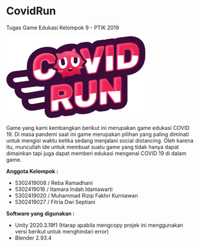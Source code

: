 # CovidRun
Tugas Game Edukasi Kelompok 9 - PTIK 2019

![Title](https://github.com/rizqifakhri1/CovidRun/blob/main/Assets/UI/Home/Title.png)

Game yang kami kembangkan berikut ini merupakan game edukasi COVID  19. Di masa pandemi saat ini game merupakan pilihan yang paling diminati untuk mengisi waktu ketika sedang menjalani social distancing. Oleh karena itu, muncullah ide untuk membuat suatu game yang tidak hanya dapat dimainkan tapi juga dapat memberi edukasi mengenai COVID 19 di dalam game. 
 
 
 **Anggota Kelompok :**
 - 5302419008 / Reba Ramadhani
 - 5302419016 / Itamara Indah Idamawarti
 - 5302419020 / Muhammad Rizqi Fakhri Kurniawan
 - 5302419027 / Fitria Dwi Septiani
 
**Software yang digunakan :**
- Unity 2020.3.19f1 (Harap apabila mengcopy projek ini menggunakan versi berikut untuk menghindari error)
- Blender 2.93.4
 


